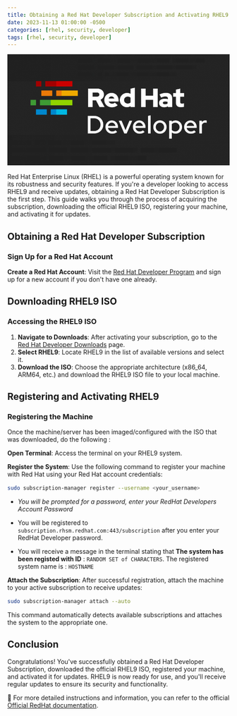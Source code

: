 ```yaml
---
title: Obtaining a Red Hat Developer Subscription and Activating RHEL9
date: 2023-11-13 01:00:00 -0500
categories: [rhel, security, developer]
tags: [rhel, security, developer]
---
```


![Red Hat Developer Subscription](/assets/img/posts/2023/redhat_developer_subscription/redhat_developer_subscription.png)


Red Hat Enterprise Linux (RHEL) is a powerful operating system known for its robustness and security features. If you're a developer looking to access RHEL9 and receive updates, obtaining a Red Hat Developer Subscription is the first step. This guide walks you through the process of acquiring the subscription, downloading the official RHEL9 ISO, registering your machine, and activating it for updates.

## Obtaining a Red Hat Developer Subscription

### Sign Up for a Red Hat Account

**Create a Red Hat Account**: Visit the [Red Hat Developer Program](https://developers.redhat.com/about) and sign up for a new account if you don't have one already.


## Downloading RHEL9 ISO

### Accessing the RHEL9 ISO

1. **Navigate to Downloads**: After activating your subscription, go to the [Red Hat Developer Downloads](https://developers.redhat.com/products/rhel/download) page.
2. **Select RHEL9**: Locate RHEL9 in the list of available versions and select it.
3. **Download the ISO**: Choose the appropriate architecture (x86_64, ARM64, etc.) and download the RHEL9 ISO file to your local machine.

## Registering and Activating RHEL9

### Registering the Machine

Once the machine/server has been imaged/configured with the ISO that was downloaded, do the following : 

**Open Terminal**: Access the terminal on your RHEL9 system.

**Register the System**: Use the following command to register your machine with Red Hat using your Red Hat account credentials:

   ```bash
   sudo subscription-manager register --username <your_username>
   ```

   - *You will be prompted for a password, enter your RedHat Developers Account Password*

   - You will be registered to `subscription.rhsm.redhat.com:443/subscription` after you enter your RedHat Developer password.

   - You will receive a message in the terminal stating that **The system has been registed with ID** : `RANDOM SET of CHARACTERS`. The registered system name is : `HOSTNAME`


**Attach the Subscription**: After successful registration, attach the machine to your active subscription to receive updates:


```bash
sudo subscription-manager attach --auto
```

This command automatically detects available subscriptions and attaches the system to the appropriate one.



## Conclusion

Congratulations! You've successfully obtained a Red Hat Developer Subscription, downloaded the official RHEL9 ISO, registered your machine, and activated it for updates. RHEL9 is now ready for use, and you'll receive regular updates to ensure its security and functionality.


📝 For more detailed instructions and information, you can refer to the official [Official RedHat documentation](https://developers.redhat.com/articles/getting-red-hat-developer-subscription-what-rhel-users-need-know?source=sso#updated_development_tools__red_hat_software_collections). 